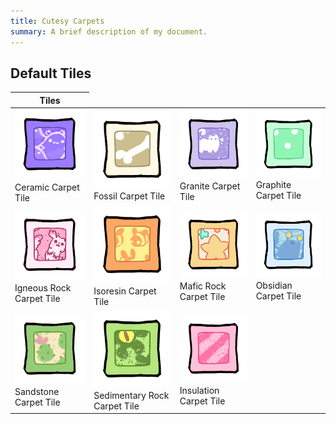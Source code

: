 ```yaml
---
title: Cutesy Carpets
summary: A brief description of my document.
---
```


## Default Tiles
<table>
    <thead>
        <th>Tiles</th>
    </thead>
    <tr>
        <td><img src="../../img/cutesy/carpet_ceramic_main.png"></br>Ceramic Carpet Tile</td>
        <td><img src="../../img/cutesy/carpet_fossil_main.png"></br>Fossil Carpet Tile</td>
        <td><img src="../../img/cutesy/carpet_granite_main.png"></br>Granite Carpet Tile</td>
        <td><img src="../../img/cutesy/carpet_graphite_main.png"></br>Graphite Carpet Tile</td>
    </tr>
    <tr>
        <td><img src="../../img/cutesy/carpet_igneousrock_main.png"></br>Igneous Rock Carpet Tile</td>
        <td><img src="../../img/cutesy/carpet_isoresin_main.png"></br>Isoresin Carpet Tile</td>
        <td><img src="../../img/cutesy/carpet_maficrock_main.png"></br>Mafic Rock Carpet Tile</td>
        <td><img src="../../img/cutesy/carpet_obsidian_main.png"></br>Obsidian Carpet Tile</td>
    </tr>
    <tr>
        <td><img src="../../img/cutesy/carpet_sandstone_main.png"></br>Sandstone Carpet Tile</td>
        <td><img src="../../img/cutesy/carpet_sedimentaryrock_main.png"></br>Sedimentary Rock Carpet Tile</td>
        <td><img src="../../img/cutesy/carpet_superinsulator_main.png"></br>Insulation Carpet Tile</td>
    </tr>
</table>